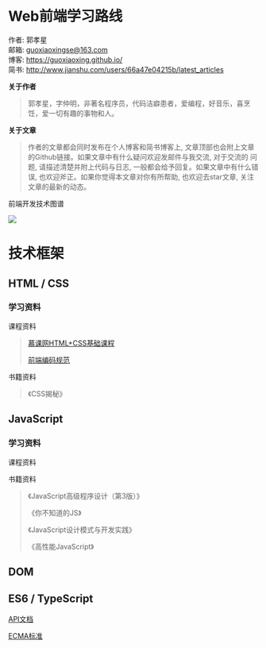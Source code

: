 # Web前端学习路线

作者: 郭孝星  
邮箱: guoxiaoxingse@163.com  
博客: https://guoxiaoxing.github.io/  
简书: http://www.jianshu.com/users/66a47e04215b/latest_articles

**关于作者**

>郭孝星，字仲明，非著名程序员，代码洁癖患者，爱编程，好音乐，喜烹饪，爱一切有趣的事物和人。

**关于文章**

>作者的文章都会同时发布在个人博客和简书博客上, 文章顶部也会附上文章的Github链接。如果文章中有什么疑问欢迎发邮件与我交流, 对于交流的
问题, 请描述清楚并附上代码与日志, 一般都会给予回复。如果文章中有什么错误, 也欢迎斧正。如果你觉得本文章对你有所帮助, 也欢迎去star文章, 
关注文章的最新的动态。


前端开发技术图谱

![](https://github.com/guoxiaoxing/web-front-end-learning-route/raw/master/art/web-front-end-skill-map.png)

# 技术框架
 
## HTML / CSS

### 学习资料

课程资料

>[慕课网HTML+CSS基础课程](http://www.imooc.com/learn/9)
>
>[前端编码规范](https://github.com/ecomfe/spec)

书籍资料

>《CSS揭秘》
 
## JavaScript

### 学习资料

课程资料

书籍资料

>《JavaScript高级程序设计（第3版）》
>
>《你不知道的JS》
>
>《JavaScript设计模式与开发实践》
>
>《高性能JavaScript》

## DOM
   
## ES6 / TypeScript 

[API文档](http://devdocs.io/)

[ECMA标准](http://www.ecma-international.org/default.htm)

